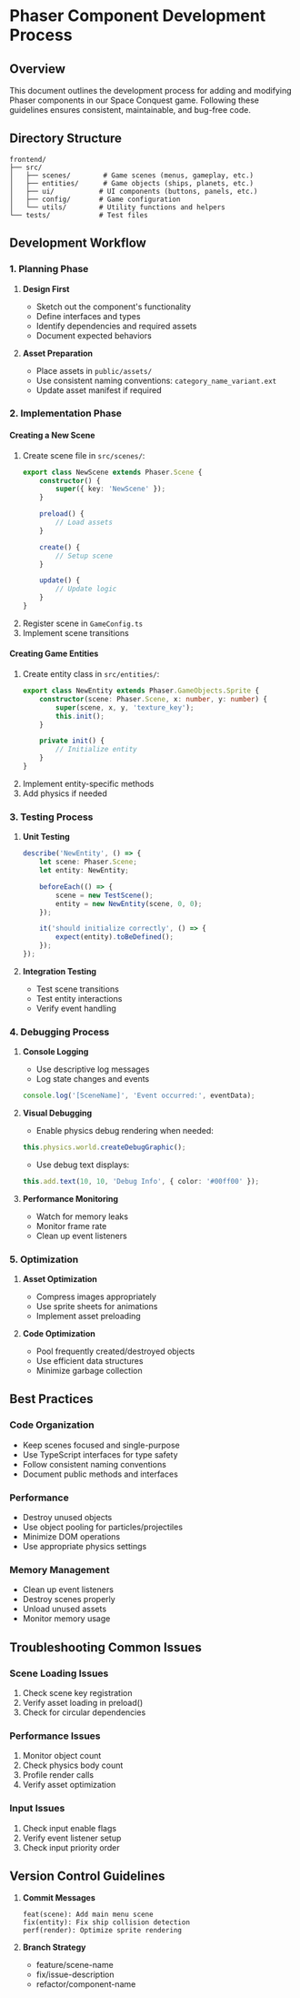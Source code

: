 # Phaser Component Development Process

## Overview
This document outlines the development process for adding and modifying Phaser components in our Space Conquest game. Following these guidelines ensures consistent, maintainable, and bug-free code.

## Directory Structure
```
frontend/
├── src/
│   ├── scenes/        # Game scenes (menus, gameplay, etc.)
│   ├── entities/      # Game objects (ships, planets, etc.)
│   ├── ui/           # UI components (buttons, panels, etc.)
│   ├── config/       # Game configuration
│   └── utils/        # Utility functions and helpers
└── tests/            # Test files
```

## Development Workflow

### 1. Planning Phase
1. **Design First**
   - Sketch out the component's functionality
   - Define interfaces and types
   - Identify dependencies and required assets
   - Document expected behaviors

2. **Asset Preparation**
   - Place assets in `public/assets/`
   - Use consistent naming conventions: `category_name_variant.ext`
   - Update asset manifest if required

### 2. Implementation Phase

#### Creating a New Scene
1. Create scene file in `src/scenes/`:
   ```typescript
   export class NewScene extends Phaser.Scene {
       constructor() {
           super({ key: 'NewScene' });
       }

       preload() {
           // Load assets
       }

       create() {
           // Setup scene
       }

       update() {
           // Update logic
       }
   }
   ```
2. Register scene in `GameConfig.ts`
3. Implement scene transitions

#### Creating Game Entities
1. Create entity class in `src/entities/`:
   ```typescript
   export class NewEntity extends Phaser.GameObjects.Sprite {
       constructor(scene: Phaser.Scene, x: number, y: number) {
           super(scene, x, y, 'texture_key');
           this.init();
       }

       private init() {
           // Initialize entity
       }
   }
   ```
2. Implement entity-specific methods
3. Add physics if needed

### 3. Testing Process

1. **Unit Testing**
   ```typescript
   describe('NewEntity', () => {
       let scene: Phaser.Scene;
       let entity: NewEntity;

       beforeEach(() => {
           scene = new TestScene();
           entity = new NewEntity(scene, 0, 0);
       });

       it('should initialize correctly', () => {
           expect(entity).toBeDefined();
       });
   });
   ```

2. **Integration Testing**
   - Test scene transitions
   - Test entity interactions
   - Verify event handling

### 4. Debugging Process

1. **Console Logging**
   - Use descriptive log messages
   - Log state changes and events
   ```typescript
   console.log('[SceneName]', 'Event occurred:', eventData);
   ```

2. **Visual Debugging**
   - Enable physics debug rendering when needed:
   ```typescript
   this.physics.world.createDebugGraphic();
   ```
   - Use debug text displays:
   ```typescript
   this.add.text(10, 10, 'Debug Info', { color: '#00ff00' });
   ```

3. **Performance Monitoring**
   - Watch for memory leaks
   - Monitor frame rate
   - Clean up event listeners

### 5. Optimization

1. **Asset Optimization**
   - Compress images appropriately
   - Use sprite sheets for animations
   - Implement asset preloading

2. **Code Optimization**
   - Pool frequently created/destroyed objects
   - Use efficient data structures
   - Minimize garbage collection

## Best Practices

### Code Organization
- Keep scenes focused and single-purpose
- Use TypeScript interfaces for type safety
- Follow consistent naming conventions
- Document public methods and interfaces

### Performance
- Destroy unused objects
- Use object pooling for particles/projectiles
- Minimize DOM operations
- Use appropriate physics settings

### Memory Management
- Clean up event listeners
- Destroy scenes properly
- Unload unused assets
- Monitor memory usage

## Troubleshooting Common Issues

### Scene Loading Issues
1. Check scene key registration
2. Verify asset loading in preload()
3. Check for circular dependencies

### Performance Issues
1. Monitor object count
2. Check physics body count
3. Profile render calls
4. Verify asset optimization

### Input Issues
1. Check input enable flags
2. Verify event listener setup
3. Check input priority order

## Version Control Guidelines

1. **Commit Messages**
   ```
   feat(scene): Add main menu scene
   fix(entity): Fix ship collision detection
   perf(render): Optimize sprite rendering
   ```

2. **Branch Strategy**
   - feature/scene-name
   - fix/issue-description
   - refactor/component-name 